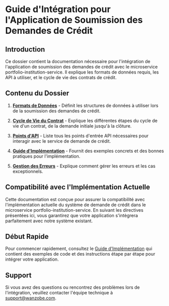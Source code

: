 # Guide d'Intégration pour l'Application de Soumission des Demandes de Crédit

## Introduction

Ce dossier contient la documentation nécessaire pour l'intégration de l'application de soumission des demandes de crédit avec le microservice portfolio-institution-service. Il explique les formats de données requis, les API à utiliser, et le cycle de vie des contrats de crédit.

## Contenu du Dossier

1. **[Formats de Données](./data-formats.md)** - Définit les structures de données à utiliser lors de la soumission des demandes de crédit.

2. **[Cycle de Vie du Contrat](./contract-lifecycle.md)** - Explique les différentes étapes du cycle de vie d'un contrat, de la demande initiale jusqu'à la clôture.

3. **[Points d'API](./api-endpoints.md)** - Liste tous les points d'entrée API nécessaires pour interagir avec le service de demande de crédit.

4. **[Guide d'Implémentation](./implementation-guide.md)** - Fournit des exemples concrets et des bonnes pratiques pour l'implémentation.

5. **[Gestion des Erreurs](./error-handling.md)** - Explique comment gérer les erreurs et les cas exceptionnels.

## Compatibilité avec l'Implémentation Actuelle

Cette documentation est conçue pour assurer la compatibilité avec l'implémentation actuelle du système de demande de crédit dans le microservice portfolio-institution-service. En suivant les directives présentées ici, vous garantirez que votre application s'intègrera parfaitement avec notre système existant.

## Début Rapide

Pour commencer rapidement, consultez le [Guide d'Implémentation](./implementation-guide.md) qui contient des exemples de code et des instructions étape par étape pour intégrer votre application.

## Support

Si vous avez des questions ou rencontrez des problèmes lors de l'intégration, veuillez contacter l'équipe technique à [support@wanzobe.com](mailto:support@wanzobe.com).
